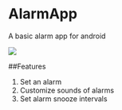 # AlarmApp
A basic alarm app for android

<img src="http://img.talkandroid.com/uploads/2013/07/Android_Alarm.jpg" />


##Features
1. Set an alarm
2. Customize sounds of alarms
3. Set alarm snooze intervals
